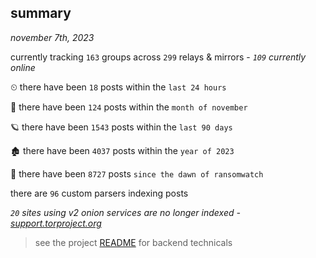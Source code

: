 
## summary
_november 7th, 2023_

currently tracking `163` groups across `299` relays & mirrors - _`109` currently online_

⏲ there have been `18` posts within the `last 24 hours`

🦈 there have been `124` posts within the `month of november`

🪐 there have been `1543` posts within the `last 90 days`

🏚 there have been `4037` posts within the `year of 2023`

🦕 there have been `8727` posts `since the dawn of ransomwatch`

there are `96` custom parsers indexing posts

_`20` sites using v2 onion services are no longer indexed - [support.torproject.org](https://support.torproject.org/onionservices/v2-deprecation/)_

> see the project [README](https://github.com/joshhighet/ransomwatch#ransomwatch--) for backend technicals
